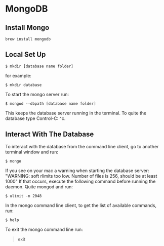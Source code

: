 # MongoDB 

## Install Mongo
```
brew install mongodb
```

## Local Set Up
```
$ mkdir [database name folder]
``` 
for example:  
```
$ mkdir database
```

To start the mongo server run:
```
$ mongod --dbpath [database name folder]
```
This keeps the database server running in the terminal. To quite the database type Control-C: ^c.

## Interact With The Database
To interact with the database from the command line client, go to another terminal window and run:
```
$ mongo
```
If you see on your mac a warning when starting the database server:
"WARNING: soft rlimits too low. Number of files is 256, should be at least 1000"
If that occurs, execute the following command before running the daemon. Quite mongod and run:
```
$ ulimit -n 2048
```
In the mongo command line client, to get the list of available commands, run: 
```
$ help
```
To exit the mongo command line run:
> exit




